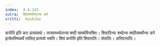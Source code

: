 ```yaml
---
index:  4.4.143
sutra:  शिवशमरिष्टस्य करे
vritti:  kashika 
---
```


करोति इति करः प्रत्ययार्थः। तत्सामर्थ्यलभ्या षष्ठी समर्थविभक्तिः। शिवादिभ्यः शब्देभ्यः षष्ठीसमर्थेभ्यः करे इत्येतस्मिन्नर्थे तातिल् प्रत्ययो भवति। शिवं करोति इति शिवतातिः। शंतातिः। अरिष्टतातिः।

